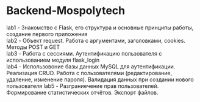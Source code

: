 # Backend-Mospolytech
 lab1 - Знакомство с Flask, его структура и основные принципы работы, создание первого приложения  
 lab2 - Объект request. Работа с аргументами, заголовками, cookies. Методы POST и GET  
 lab3 - Работа с сессиями. Аутентификацию пользователя с использованием модуля flask_login  
 lab4 - Использовоние базы данных MySQL для аутентификации. Реализация CRUD. Работа с пользователями (редактирование, удаление, изменение пароля). Валидация данных при создании нового пользователя
 lab5 - Разграниечение прав пользователей. Формирование статистических отчётов. Экспорт файлов.